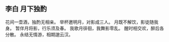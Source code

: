 ## 李白 月下独酌
花间一壶酒，独酌无相亲。 
举杯邀明月，对影成三人。 
月既不解饮，影徒随我身。 
暂伴月将影，行乐须及春。 
我歌月徘徊，我舞影零乱。 
醒时相交欢，醉后各分散。 
永结无情游，相期邈云汉。 

